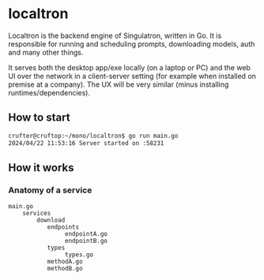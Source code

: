 # localtron

Localtron is the backend engine of Singulatron, written in Go. It is responsible for running and scheduling prompts, downloading models, auth and many other things.


It serves both the desktop app/exe locally (on a laptop or PC) and the web UI over the network in a client-server setting (for example when installed on premise at a company). The UX will be very similar (minus installing runtimes/dependencies).

## How to start

```sh
crufter@cruftop:~/mono/localtron$ go run main.go
2024/04/22 11:53:16 Server started on :58231
```

## How it works

### Anatomy of a service

```
main.go
    services
        download
           endpoints
                endpointA.go
                endpointB.go
           types
                types.go
           methodA.go
           methodB.go
```
